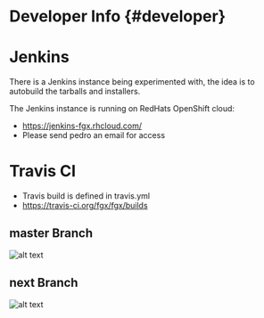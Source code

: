Developer Info   {#developer}
=======================

Jenkins
=====================
There is a Jenkins instance being experimented with, the idea
is to autobuild the tarballs and installers.

The Jenkins instance is running on RedHats OpenShift cloud:
- https://jenkins-fgx.rhcloud.com/
- Please send pedro an email for access

Travis CI
=====================

- Travis build is defined in travis.yml
- https://travis-ci.org/fgx/fgx/builds

master Branch
----------------
![alt text](https://travis-ci.org/fgx/fgx.svg?branch=master "Master")

next Branch
----------------
![alt text](https://travis-ci.org/fgx/fgx.svg?branch=next "Next")
